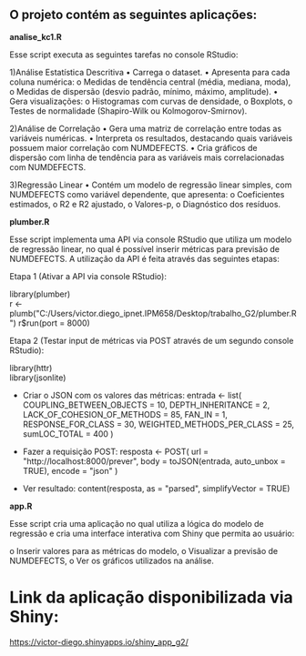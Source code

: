 ## O projeto contém as seguintes aplicações:

**analise_kc1.R**

Esse script executa as seguintes tarefas no console RStudio:

1)Análise Estatística Descritiva
• Carrega o dataset.
• Apresenta para cada coluna numérica:
  o Medidas de tendência central (média, mediana, moda),
  o Medidas de dispersão (desvio padrão, mínimo, máximo, amplitude).
• Gera visualizações:
  o Histogramas com curvas de densidade,
  o Boxplots,
  o Testes de normalidade (Shapiro-Wilk ou Kolmogorov-Smirnov).

2)Análise de Correlação
• Gera uma matriz de correlação entre todas as variáveis numéricas.
• Interpreta os resultados, destacando quais variáveis possuem maior correlação com NUMDEFECTS.
• Cria gráficos de dispersão com linha de tendência para as variáveis mais correlacionadas com NUMDEFECTS.

3)Regressão Linear
• Contém um modelo de regressão linear simples, com NUMDEFECTS como variável dependente, que apresenta:
  o Coeficientes estimados,
  o R2 e R2 ajustado,
  o Valores-p,
  o Diagnóstico dos resíduos.

**plumber.R**

Esse script implementa uma API via console RStudio que utiliza um modelo de regressão linear, no qual é possível 
inserir métricas para previsão de NUMDEFECTS. A utilização da API é feita através das seguintes etapas:

Etapa 1 (Ativar a API via console RStudio):

library(plumber)<br>
r <- plumb("C:/Users/victor.diego_ipnet.IPM658/Desktop/trabalho_G2/plumber.R")
r$run(port = 8000)

Etapa 2 (Testar input de métricas via POST através de um segundo console RStudio):

library(httr)<br>
library(jsonlite)

- Criar o JSON com os valores das métricas:
entrada <- list(
  COUPLING_BETWEEN_OBJECTS = 10,
  DEPTH_INHERITANCE = 2,
  LACK_OF_COHESION_OF_METHODS = 85,
  FAN_IN = 1,
  RESPONSE_FOR_CLASS = 30,
  WEIGHTED_METHODS_PER_CLASS = 25,
  sumLOC_TOTAL = 400
)

- Fazer a requisição POST:
resposta <- POST(
  url = "http://localhost:8000/prever",
  body = toJSON(entrada, auto_unbox = TRUE),
  encode = "json"
)

- Ver resultado:
content(resposta, as = "parsed", simplifyVector = TRUE)

**app.R**

Esse script cria uma aplicação no qual utiliza a lógica do modelo de regressão e cria uma interface interativa com Shiny que permita ao usuário:

o Inserir valores para as métricas do modelo,
o Visualizar a previsão de NUMDEFECTS,
o Ver os gráficos utilizados na análise.

# Link da aplicação disponibilizada via Shiny:
https://victor-diego.shinyapps.io/shiny_app_g2/
